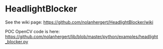 # HeadlightBlocker
See the wiki page: https://github.com/nolanhergert/HeadlightBlocker/wiki

POC OpenCV code is here: https://github.com/nolanhergert/lib/blob/master/python/examples/headlight_blocker.py